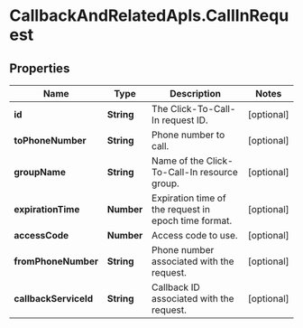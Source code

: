 # CallbackAndRelatedApIs.CallInRequest

## Properties
Name | Type | Description | Notes
------------ | ------------- | ------------- | -------------
**id** | **String** | The Click-To-Call-In request ID. | [optional] 
**toPhoneNumber** | **String** | Phone number to call. | [optional] 
**groupName** | **String** | Name of the Click-To-Call-In resource group. | [optional] 
**expirationTime** | **Number** | Expiration time of the request in epoch time format. | [optional] 
**accessCode** | **Number** | Access code to use. | [optional] 
**fromPhoneNumber** | **String** | Phone number associated with the request. | [optional] 
**callbackServiceId** | **String** | Callback ID associated with the request. | [optional] 


